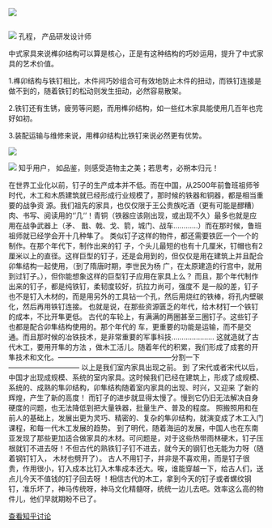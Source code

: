 ![](http://p3.zhimg.com/be/89/be8918b37f212da548dee2ea5b384367.jpg)

##

![](http://p1.zhimg.com/81/21/81218d4e4_is.jpg) 孔程， 产品研发设计师

中式家具来说榫卯结构可以算是核心，正是有这种结构的巧妙运用，提升了中式家具的艺术价值。

1.榫卯结构与铁钉相比，木件间巧妙组合可有效地防止木件的扭动，而铁钉连接是做不到的，随着铁钉的松动则发生扭动，必然容易散架。

2.铁钉还有生锈，疲劳等问题，而用榫卯结构，如一些红木家具能使用几百年也完好如初。

3.装配运输与维修来说，用榫卯结构比铁钉来说必然更有优势。

![](http://p3.zhimg.com/9a/ac/9aac65da921b5bda71c8c66be4e2b0cc_m.jpg)

![](http://p1.zhimg.com/66/6b/666b0abfc_is.jpg) 知乎用户， 如品鉴，则感受造物主之美；若思考，必朔本归元！

在世界工业化以前，钉子的生产成本并不低。而在中国，从2500年前鲁班祖师爷时代，木工和木质建筑就已经形成行业规模了，那时候的铁器和铜器，都是相当重要的战争资
源。我们祖先的家具，也仅仅限于王公贵族吃酒（更有可能是醪糟）肉、书写、阅读用的‘’几‘’！青铜（铁器应该刚出现，或出现不久）最多也就是应用在战争武器上（矛、
戬、戟、戈、箭，城门、战车…………）而在那时候，鲁班祖师就已经学会开十几种隼了。 类似钉子这样的物件，都还需要铁匠一个一个的制作。在那个年代下，制作出来的钉
子，个头儿最短的也有十几厘米，钉帽也有2厘米以上的直径。这样巨型的钉子，还是会用到的，但仅仅是用在建筑上并且配合卯隼结构一起使用，（到了隋唐时期，李世民为杨
广，在太原建造的行宫中，就用到过钉子。），但你能想象这样的巨型钉子应用在家具上么？ 而且，那个年代制作出来的钉子，都是纯铁钉，柔韧度较好，抗拉力尚可，强度不
是一般的差，钉子也不是钉入木材的，而是用另外的工具钻一个孔，然后用烧红的铁棒，将孔内壁碳化，然后再用铁钉连接。
也就是说，在那些资源匮乏的年代，给木材钉一个铁钉的成本，不比开隼更低。 古代的车轮上，有满满的两圈甚至三圈钉子。这些钉子也都是配合卯隼结构使用的。那个年代的
车，更重要的功能是运输，而不是交通。而且那时候的冶铁技术，是非常重要的军事科技………………… 这就造就了古代木工，要用开隼的方法
，做木工活儿。随着年代的积累，我们形成了成套的开隼技术和文化。————————————————分割一下—————————— 以上是我们室内家具出现之前。 到
了宋代或者宋代以后，中国才出现成规模、系统的室内家具。这时候我们已经在建筑上，形成了成规模、系统的、成熟的隼卯结构，卯隼结构随着室内家具的出现、时兴，又迎来
了新的辉煌，产生了新的高度！ 而钉子的进步就显得太慢了。慢到它仍旧无法解决自身硬度的问题，也无法降低到把大量铁器，批量生产、普及的程度。
照搬照用和在前人的基础上，发展出更为灵巧、精密的、复杂的隼卯结构，就演变成了木工入门课程，和每一代木工发展的趋势。 到了明代，随着海运的发展，中国人也在东南
亚发现了那些更加适合做家具的木材。可问题是，对于这些热带雨林硬木，钉子压根就钉不进去呀！不但古代的熟铁钉子钉不进去，就今天的钢钉也无能为力呀（随着钢钉钉入，
木材也劈开了）。 古人不用钉子，并非是不喜欢用，而是钉子很贵，作用很小，钉入成本比钉入木隼成本还大。唉，谁能穿越一下，给古人们，送点儿今天不值钱的钉子回去呀
！相信古代的木工，拿到今天的钉子或者螺纹钢钉，准乐坏了，神马传统呀，神马文化精髓呀，统统一边儿去吧。效率这么高的物件儿，他们早就期盼不已了。

[查看知乎讨论](http://www.zhihu.com/question/22850119)

